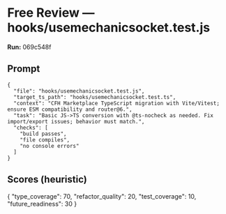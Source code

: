 # Free Review — hooks/usemechanicsocket.test.js

**Run:** 069c548f

## Prompt

```
{
  "file": "hooks/usemechanicsocket.test.js",
  "target_ts_path": "hooks/usemechanicsocket.test.ts",
  "context": "CFH Marketplace TypeScript migration with Vite/Vitest; ensure ESM compatibility and router@6.",
  "task": "Basic JS->TS conversion with @ts-nocheck as needed. Fix import/export issues; behavior must match.",
  "checks": [
    "build passes",
    "file compiles",
    "no console errors"
  ]
}
```

## Scores (heuristic)

{
  "type_coverage": 70,
  "refactor_quality": 20,
  "test_coverage": 10,
  "future_readiness": 30
}
